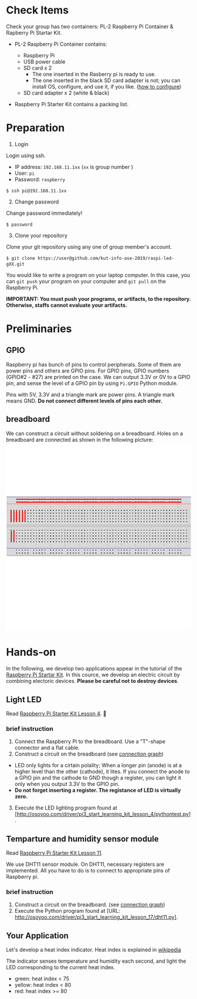 # Check Items

Check your group has two containers: PL-2 Raspberry Pi Container & Rapberry Pi Startar Kit.

* PL-2 Raspberry Pi Container contains:
  * Raspberry Pi
  * USB power cable
  * SD card x 2
    * The one inserted in the Rasberry pi is ready to use.
    * The one inserted in the black SD card adapter is not; you can install OS, configure, and use it, if you like. ([how to configure](rasbian-setup))
  * SD card adapter x 2 (white & black)
  
* Raspberry Pi Starter Kit contains a packing list.

# Preparation

1. Login

Login using ssh.

  * IP address: `192.168.11.1xx`  (`xx` is group number )
  * User: `pi`
  * Password: `raspberry`
```
$ ssh pi@192.168.11.1xx
```

2. Change password

Change password immediately! 
```
$ password
```

3. Clone your repository

Clone your git repository using any one of group member's account.

```
$ git clone https://user@github.com/kut-info-ase-2019/raspi-led-gXX.git
```

You would like to write a program on your laptop computer. In this case, you can `git push` your program on your computer and `git pull` on the Raspberry Pi.

**IMPORTANT: You must push your programs, or artifacts, to the repository. Otherwise, staffs cannot evaluate your artifacts.**

# Preliminaries

## GPIO

Raspberry pi has bunch of pins to control peripherals. Some of them are power pins and others are GPIO pins.
For GPIO pins, GPIO numbers (GPIO#2 - #27) are printed on the case.
We can output 3.3V or 0V to a GPIO pin, and sense the level of a GPIO pin by using `Pi.GPIO` Python module.

Pins with 5V, 3.3V and a triangle mark are power pins. A triangle mark means GND. **Do not connect different levels of pins each other.**

## breadboard

We can construct a circuit without soldering on a breadboard. Holes on a breadboard are connected as shown in the following picture:
<img src="BREADBOARD.png">

# Hands-on

In the following, we develop two applications appear in the tutorial of the [Raspberry Pi Startar Kit](http://osoyoo.com/2017/07/13/raspberry-pi-3-starter-learning-kit-introduction). In this cource, we develop an electric circuit by combining electoric devices. **Please be careful not to destroy devices**. 

## Light LED

Read [Raspberry Pi Starter Kit Lesson 4](http://osoyoo.com/2017/06/23/python-light-led/).

### brief instruction

1. Connect the Raspberry Pi to the breadboard.  Use a "T"-shape connector and a flat cable.
2. Construct a circuit on the breadboard (see [connection graph](http://osoyoo.com/wp-content/uploads/2017/06/Untitled-Sketch_bb.jpg))
  * LED only lights for a cirtain polality; When a longer pin (anode) is at a higher level than the other (cathode), it lites. If you connect the anode to a GPIO pin and the cathode to GND though a register, you can light it only when you output 3.3V to the GPIO pin.
  * **Do not forget inserting a register. The registance of LED is virtually zero.**
3. Execute the LED lighting program found at [http://osoyoo.com/driver/pi3_start_learning_kit_lesson_4/pythontest.py].

## Temparture and humidity sensor module

Read [Raspberry Pi Starter Kit Lesson 11](http://osoyoo.com/2017/07/06/dht11/).

We use DHT11 sensor module. On DHT11, necessary registers are implemented.  All you have to do is to connect to appropriate pins of  Raspberry pi.

### brief instruction

1. Construct a circuit on the breadboard. (see [connection graph](graph:http://osoyoo.com/wp-content/uploads/2017/07/Untitled-Sketch_bb.png))
2. Execute the Python program found at [URL: http://osoyoo.com/driver/pi3_start_learning_kit_lesson_17/dht11.py].

## Your Application

Let's develop a heat index indicator.
Heat index is explained in [wikipedia](https://ja.wikipedia.org/wiki/不快指数)

The indicator senses temperature and humidity each second, and light the LED corresponding to the current heat index.
* green: heat index < 75
* yellow: heat index < 80
* red: heat index >= 80
